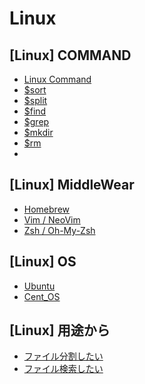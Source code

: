# Linux
## [Linux] COMMAND
- [Linux Command](iterm_linux)
- [$sort](command_sort)
- [$split](command_split)
- [$find]()
- [$grep]()
- [$mkdir]()
- [$rm]()
- 


## [Linux] MiddleWear
- [Homebrew](middleweawr_brew)
- [Vim / NeoVim](middleweawr_vim)
- [Zsh / Oh-My-Zsh](middleweawr_zsh)


## [Linux] OS
- [Ubuntu](os_ubuntu)
- [Cent_OS](os_cent_os)


## [Linux] 用途から
- [ファイル分割したい](want_)
- [ファイル検索したい](want_)
